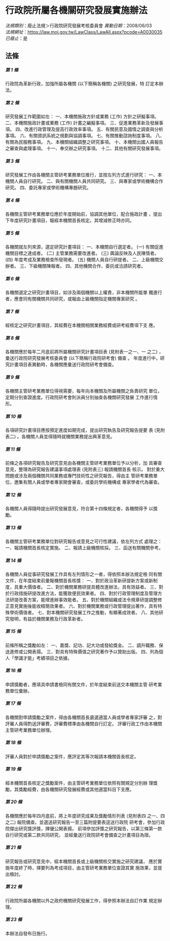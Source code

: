 # 行政院所屬各機關研究發展實施辦法

*法規類別*：廢止法規＞行政院研究發展考核委員會
*異動日期*：2008/06/03  
*法規網址*：https://law.moj.gov.tw/LawClass/LawAll.aspx?pcode=A0030035
*已廢止*：是


## 法條
##### 第 1 條
行政院為革新行政，加強所屬各機關 (以下簡稱各機關) 之研究發展，特
訂定本辦法。

##### 第 2 條
研究發展工作範圍如左：
一、本機關施政方針或業務 (工作) 方針之研擬事項。
二、本機關施政計畫或業務 (工作) 計畫之編擬事項。
三、促進業務革新及發展事項。
四、改進行政管理及提高行政效率事項。
五、有關民意及國情之調查與分析事項。
六、有關資訊系統之規劃與協調事項。
七、有關推動諮詢制度事項。
八、有關為民服務事項。
九、本機關組織調整之研究事項。
十、本機關出國人員報告之審查與處理事項。
十一、奉交辦之研究事項。
十二、其他有關研究發展事項。

##### 第 3 條
研究發展工作由各機關主管研考業務單位推行，並按左列方式進行研究：
一、本機關人員自行研究。
二、與有關機關人員共同研究。
三、與專家或學術機構合作研究。
四、委託專家或學術機構專題研究。


##### 第 4 條
各機關主管研考業務單位應於年度開始前，協調其他單位，配合施政計畫
，提出下年度研究計畫項目，報經本機關首長核定。其增減修正時亦同。

##### 第 5 條
各機關就左列來源，選定研究計畫項目：
一、本機關自行選定者。
 (一) 有關促進機關目標之達成者。
 (二) 主管業務需要改進者。
 (三) 輿論反映及人民陳情者。
 (四) 年度考成及業務檢查所發現者。
 (五) 機關人員自行研提者。
二、上級機關交辦者。
三、下級機關陳報者。
四、其他機關合作、委託或洽請研究者。


##### 第 6 條
各機關選定之研究計畫項目，如涉及兩個機關以上權責，非本機關所能單
獨進行者，應會同有關機關共同研究，或報由上級機關指定機關專案研究
。

##### 第 7 條
經核定之研究計畫項目，其經費在本機關相關業務經費或研考經費項下支
應。

##### 第 8 條
各機關應於每年二月底前將所屬機關研究計畫項目表 (見附表一之一、一
之二) ，彙送行政院研究發展考核委員會 (以下簡稱行政院研考會) 備查
。
年度進行中，研究計畫項目表異動時，各機關應彙送行政院研考會備查。

##### 第 9 條
各機關主管研考業務單位得視需要，每年向本機關及所屬機關之負責研究
單位，定期分別查證進度。行政院研考會則派員分別抽查各機關研究發展
工作進行情形。

##### 第 10 條
各項研究計畫項目應按預定進度如期完成，提出研究執告及研究報告提要
表 (見附表二) 。各機關人員並得隨時就機關業務提出興革意見。

##### 第 11 條
前條之各項研究報告及研究意見由各機關主管研考業務單位予以分析，加
具審查意見，整理為研究報告建議事項處理表 (見附表三) 報請機關首長
核示。
對於重大問題或涉及兩個機關共同業務或專門技術性之研究報告，得由主
管研考業務單位，邀集有關人員或學者專家開會審查，或委託學術機構或
專家學者代為審查。

##### 第 12 條
各機關人員得隨時提出研究發展意見，符合第十四條規定者，各機關得予
以獎勵。

##### 第 13 條
各機關主管研考業務單位對研究報告或意見之可行性建議，依左列方式
處理之：
一、報請機關首長核定實施。
二、報請上級機關核採。
三、函送有關機關參考。


##### 第 14 條
各機關人員從事研究發展工作具有左列情形之一者，得依照本辦法規定檢
同有關文件，在年度結束前彙報機關首長核獎：
一、對於政治革新研提新方案或新制度，具重大價值者。
二、對於機關業務研提具體改進辦法，具有效益者。
三、對於行政措施研提改進方法，能獲致便民效果者。
四、對於行政管理制度及管理方法研提改善方案，能增進辦事效能者。
五、對於機關組織或法令規章研提調整修正意見實施後能收精簡效果者。
六、對於機關業務或行政管理提出著作，具有特殊學術價值者。
七、對本機關研究發展工作之推動，有顯著成效者。
八、其他研究發明，有益於機關業務及行政革新者。


##### 第 15 條
前條所稱之獎勵如左：
一、嘉獎、記功、記大功或發給獎金。
二、調升職務、保送進修或公開表揚。
三、對具有特殊價值之研究著作予以贊助出版。
四、列為個人「學識才能」考績項目之依據。


##### 第 16 條
申請獎勵者，應填具申請書檢同有關文件，於年度結束前送交本機關主管
研考業務單位彙辦。

##### 第 17 條
各機關對申請獎勵之案件，得由各機關首長遴選適當人員或學者專家評審
之，對評審人員得酌送評審費，評審費標準由各機關自行訂定。
評審行政工作由本機關主管研考業務單位辦理。

##### 第 18 條
評審人員對於申請獎勵之案件，應評定其等次報請本機關首長核定。

##### 第 19 條
經本機關首長核定之獎勵案件，由主管研考業務單位依照有關規定分別辦
理獎勵，其獎勵經費，由各機關研究發展經費或其他適當科目下支應。

##### 第 20 條
各機關應於每年四月底前，將上年度研究成果及獎勵情形列表 (見附表四
之一、四之二) 報院備查。並選送研究報告一至三篇附提要表逕送行政院
研考會，參加行政院傑出研究獎評獎，擇優公開表揚。
前項參加評獎之研究報告，以第三條第一款自行研究或第二款共同研究，
並經彙送行政院研考會備查之計畫項目為限。

##### 第 21 條
研究報告或研究意見中，經本機關首長或上級機關核交實施之研究建議，
應於實施年度終了時，擇要列為考成項目，由主管研考業務單位查證其實
施效果，並提出檢討。

##### 第 22 條
行政院所屬各機關以外之政府機關研究發展工作，得參照本辦法自訂作業
規定辦理。

##### 第 23 條
本辦法自發布日施行。


